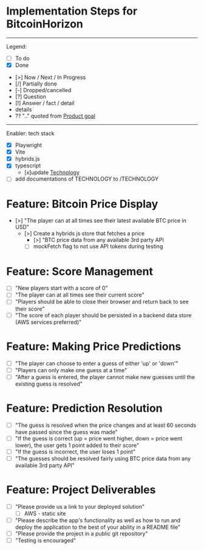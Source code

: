 # Implementation Steps for BitcoinHorizon

---
Legend:

- [ ] To do
- [x] Done
- [>] Now / Next / In Progress
- [/] Partially done
- [-] Dropped/cancelled
- [?] Question
- [!] Answer / fact / detail
- details
- ?? ".." quoted from [Product goal](PRODUCT_GOAL.md)

---
Enabler: tech stack

- [x] Playwright
- [x] Vite
- [x] hybrids.js
- [x] typescript
  - [x]update [Technology](TECHNOLOGY.md)
- [ ] add documentations of TECHNOLOGY to /TECHNOLOGY

# Feature: Bitcoin Price Display

- [>] "The player can at all times see their latest available BTC price in USD"
  - [>] Create a hybrids js store that fetches a price
    - [>] "BTC price data from any available 3rd party API
    - [ ] mockFetch flag to not use API tokens during testing

# Feature: Score Management

- [ ] "New players start with a score of 0"
- [ ] "The player can at all times see their current score"
- [ ] "Players should be able to close their browser and return back to see their score"
- [ ] "The score of each player should be persisted in a backend data store (AWS services preferred)"

# Feature: Making Price Predictions

- [ ] "The player can choose to enter a guess of either 'up' or 'down'"
- [ ] "Players can only make one guess at a time"
- [ ] "After a guess is entered, the player cannot make new guesses until the existing guess is resolved"

# Feature: Prediction Resolution

- [ ] "The guess is resolved when the price changes and at least 60 seconds have passed since the guess was made"
- [ ] "If the guess is correct (up = price went higher, down = price went lower), the user gets 1 point added to their
  score"
- [ ] "If the guess is incorrect, the user loses 1 point"
- [ ] "The guesses should be resolved fairly using BTC price data from any available 3rd party API"

# Feature: Project Deliverables

- [ ] "Please provide us a link to your deployed solution"
  - [ ] AWS - static site
- [ ] "Please describe the app's functionality as well as how to run and deploy the application to the best of your
  ability in a README file"
- [ ] "Please provide the project in a public git repository"
- [ ] "Testing is encouraged"